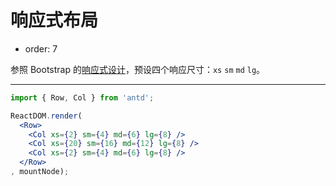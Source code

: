 # 响应式布局

- order: 7

参照 Bootstrap 的[响应式设计](http://getbootstrap.com/css/#grid-media-queries)，预设四个响应尺寸：`xs` `sm` `md` `lg`。

---

````jsx
import { Row, Col } from 'antd';

ReactDOM.render(
  <Row>
    <Col xs={2} sm={4} md={6} lg={8} />
    <Col xs={20} sm={16} md={12} lg={8} />
    <Col xs={2} sm={4} md={6} lg={8} />
  </Row>
, mountNode);
````
